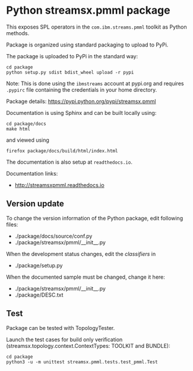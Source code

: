 # Python streamsx.pmml package

This exposes SPL operators in the `com.ibm.streams.pmml` toolkit as Python methods.

Package is organized using standard packaging to upload to PyPi.

The package is uploaded to PyPi in the standard way:
```
cd package
python setup.py sdist bdist_wheel upload -r pypi
```
Note: This is done using the `ibmstreams` account at pypi.org and requires `.pypirc` file containing the credentials in your home directory.

Package details: https://pypi.python.org/pypi/streamsx.pmml

Documentation is using Sphinx and can be built locally using:
```
cd package/docs
make html
```
and viewed using
```
firefox package/docs/build/html/index.html
```

The documentation is also setup at `readthedocs.io`.

Documentation links:
* http://streamsxpmml.readthedocs.io

## Version update

To change the version information of the Python package, edit following files:

- ./package/docs/source/conf.py
- ./package/streamsx/pmml/\_\_init\_\_.py

When the development status changes, edit the *classifiers* in

- ./package/setup.py

When the documented sample must be changed, change it here:

- ./package/streamsx/pmml/\_\_init\_\_.py
- ./package/DESC.txt

## Test

Package can be tested with TopologyTester.

Launch the test cases for build only verification (streamsx.topology.context.ContextTypes: TOOLKIT and BUNDLE):

```
cd package
python3 -u -m unittest streamsx.pmml.tests.test_pmml.Test
```

